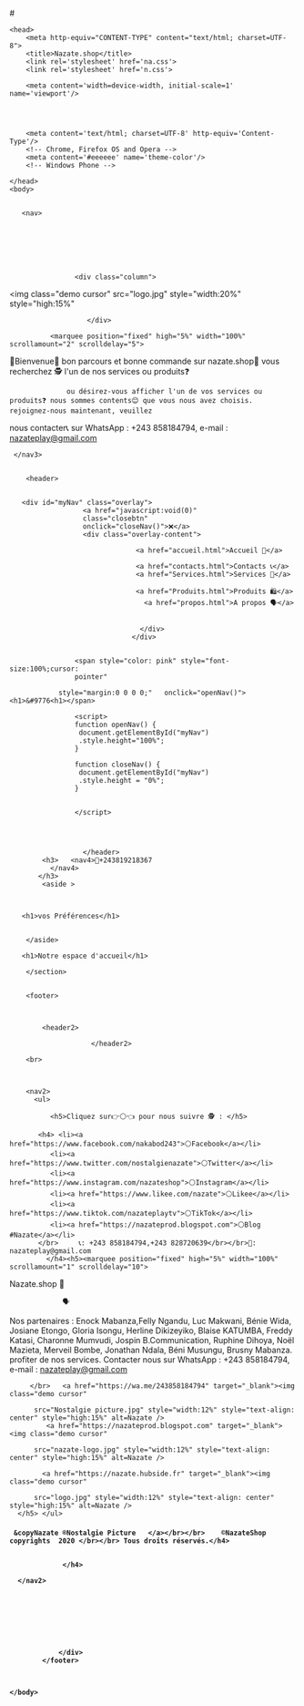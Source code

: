 #<!DOCTYPE html>

<html>
    
    <head>
        <meta http-equiv="CONTENT-TYPE" content="text/html; charset=UTF-8">
        <title>Nazate.shop</title>
        <link rel='stylesheet' href='na.css'>
        <link rel='stylesheet' href='n.css'>
        
        <meta content='width=device-width, initial-scale=1' name='viewport'/>
  
 
        

        <meta content='text/html; charset=UTF-8' http-equiv='Content-Type'/>
        <!-- Chrome, Firefox OS and Opera -->
        <meta content='#eeeeee' name='theme-color'/>
        <!-- Windows Phone -->

  <meta http-equiv="robots" content="all">
  <meta http-equiv="robots" content="follow">
  <meta http-equiv="robots" content="index">
  <meta http-equiv="pragma" content="cache">
  <meta http-equiv="windows-target" content="_blank">
  <meta http-equiv="windows-target" content="_top">
  <meta content='#NazateShop ' property='og:title'/>
  <meta name="author" content="Makwani Etongo Luc, Congolais, né le 29 septembre 1998 à Kinshasa. Photographe, Designer, Blogueur, Webmaster, Informaticien de l'ISTA et Concepteur">
  <meta name="copyright" content="NazateShop copyrights  2020   &copy  Nazate Play  Tous droits réservés.">
  <meta name="description" content="Nos services et Produits pour tous. NazateShop: Toujours plus proche de vous et en tout moment. NazateShop site de vente : Habits, chaussures, Accessoires femme et homme et appareils électroniques et électroménagers  ">
  <meta name="expires" content="never">
  <meta name="generator" content="Visual Studio Code">
  <meta name="keywords" content="Nazate, NazatePlay, Nazate Play, NazateShop, Nazate Shop, Nakabod243, @nazate, @nazateplay, @nazateprod, nazateprod, Nazate Prod, Luc Makwani, LucMakwani, Nos services et Produits pour tous,
  NazateShop: Toujours plus proche de vous et en tout moment, NazateShop site de vente,Habits, chaussures, Accessoires femme, et, homme et appareils électroniques, et, électroménagers, reparation, culture,
  show, spetacle, musique, music, body, couture, event, evenement, évenement, Chansons, lyrics, beats, sons, divertissement, achat, vente, commission, RDC, Congo, Africa, République Démocratique du Congo, Democratic Republic of Congo, meilleur achat, achat, 
  accessoire, accessorie, portable, bluetooth, power bank, haut parleur bluetooth, speakers, oreillette, bas prix, pour tous, nouveauté, made in Congo,
  made in Africa, made in DRC, official site, site officiel, peinture, photographie, vidéographie,video, world, international ,  Les Gauffres et Galettes,Les Chausures (Hommes et Femmes),Les Habits (Hommes et Femmes),Les Accessoires (Hommes et Femmes), Accessoires électroniques, Les Cartes sims (tous les réseaux),La Peinture,La Couture,Le Nettoyage,La Sérigraphie,La Conception d'affiches,La Prise de vue et le Montage de vidéos,L'installation d'antennes paraboliques,La Photographie et le traitement des photos,La Réparation des appareil électroniques et électroménagers,La Mise en place des chauffeurs pour vos déplacements dans vos véhicules
  Peinture, Couture, Nettoyage, Sérigraphie, Conception d'affiches, Prise et montage de vidéos, Installation d'antennes paraboliques, Photographie et traitement des photos, Réparation des appareils életroniques et électroménagers,Mise en place des chauffeurs pour vous conduire avec votre voiture">
  <meta name="rating" content="general">
  <meta name="rev" content="lucmakwani@gmail.com">
  <meta name="suject" content="NazateShop site de vente : Habits, chaussures, Accessoires femme et homme et appareils électroniques et électroménagers ">
  <meta name="robots" content="all">
  <meta content='#Nazate est disponible sur les réseaux sociaux, la photographie et la vente des articles...! Contact WhatsApp: +243 821326386' property='og:description'/>



        
        
        
        
    </head>
    <body>
    
        
       <nav>
               
 
 
        
                                            
    
    
                    <div class="column">
  <img class="demo cursor"
  src="logo.jpg" style="width:20%" style="high:15%"
  >
                       </div>     
   
 
     
                       
</nav> 
         <nav3>
           
              <marquee position="fixed" high="5%" width="100%" scrollamount="2" scrolldelay="5">
   <!-- L'objet parcourt 2px chaque 10ms -->🤗Bienvenue🤗 bon parcours et bonne commande sur nazate.shop🛒 vous recherchez 🕵️ l'un de nos services ou produits❓
                  ou désirez-vous afficher l'un de vos services ou produits❓ nous sommes contents😊 que vous nous avez choisis. rejoignez-nous maintenant, veuillez 
 nous contacter📞  sur WhatsApp : +243 858184794, e-mail : nazateplay@gmail.com</marquee>
      
           
     </nav3>   
            
        
        <header>  
            
        
       <div id="myNav" class="overlay">
                      <a href="javascript:void(0)"
                      class="closebtn"
                      onclick="closeNav()">❌</a>
                      <div class="overlay-content">
                    
                                   <a href="accueil.html">Accueil 📃</a>
                   
                                   <a href="contacts.html">Contacts 📞</a>
                                   <a href="Services.html">Services 💼</a>
                                           
                                   <a href="Produits.html">Produits 🛍️</a>  
                                     <a href="propos.html">A propos 🗣️</a>
                                  
                                  
                                    </div>
                                  </div>  
                     
  
                    <span style="color: pink" style="font-size:100%;cursor:
                    pointer"
                    
                style="margin:0 0 0 0;"   onclick="openNav()">  <h1>&#9776<h1></span>
                    
                    <script>
                    function openNav() {
                     document.getElementById("myNav")
                     .style.height="100%";
                    }
                    
                    function closeNav() {
                     document.getElementById("myNav")
                     .style.height = "0%";
                    }


                    </script>
               
                              
                   
                      
                      </header>
            <h3>   <nav4>📳+243819218367
              </nav4>
           </h3>
            <aside >
                  

        
       <h1>vos Préférences</h1> 
                
                                      
        </aside>
      
   <section> 
    
     
       <h1>Notre espace d'accueil</h1>  
       
        </section>  
        
        
        <footer>
           
      

            <header2>
      
                        </header2>
       
        <br>
       
        
              
        <nav2>
          <ul>

              <h5>Cliquez sur👉⚪👈 pour nous suivre 🕵️ : </h5> 
    
           <h4> <li><a href="https://www.facebook.com/nakabod243">⚪Facebook</a></li>
              <li><a href="https://www.twitter.com/nostalgienazate">⚪Twitter</a></li>
              <li><a href="https://www.instagram.com/nazateshop">⚪Instagram</a></li>
              <li><a href="https://www.likee.com/nazate">⚪Likee</a></li>
              <li><a href="https://www.tiktok.com/nazateplaytv">⚪TikTok</a></li> 
              <li><a href="https://nazateprod.blogspot.com">⚪Blog #Nazate</a></li>
           </br>     📞: +243 858184794,+243 828720639</br></br>📨: nazateplay@gmail.com
             </h4><h5><marquee position="fixed" high="5%" width="100%" scrollamount="1" scrolldelay="10">
   <!-- L'objet parcourt 2px chaque 10ms -->Nazate.shop 🛒
                 🗣️
Nos partenaires :
  Enock Mabanza,Felly Ngandu, Luc Makwani, Bénie Wida, Josiane Etongo, Gloria Isongu, Herline Dikizeyiko, Blaise KATUMBA, Freddy Katasi, Charonne Mumvudi, Jospin B.Communication, Ruphine Dihoya, Noël Mazieta, Merveil Bombe, Jonathan Ndala, Béni Musungu, Brusny Mabanza.
profiter de nos services. Contacter nous sur WhatsApp : +243 858184794, e-mail : nazateplay@gmail.com</marquee></br>
      
         </br>   <a href="https://wa.me/243858184794" target="_blank"><img class="demo cursor"
                    
          src="Nostalgie picture.jpg" style="width:12%" style="text-align: center" style="high:15%" alt=Nazate />    
             <a href="https://nazateprod.blogspot.com" target="_blank"><img class="demo cursor"
                    
          src="nazate-logo.jpg" style="width:12%" style="text-align: center" style="high:15%" alt=Nazate />    
                             
            <a href="https://nazate.hubside.fr" target="_blank"><img class="demo cursor"
                    
          src="logo.jpg" style="width:12%" style="text-align: center" style="high:15%" alt=Nazate /> 
      </h5> </ul>
                                            
                                       
                                          
                                          
                      
           

<h4>      
            
            
          
                
     &copyNazate ®Nostalgie Picture   </a></br></br>    ©️NazateShop copyrights  2020 </br></br> Tous droits réservés.</h4>
               
             
                 </h4>                
             
      </nav2>
                 
       
                
            
                
                  
    
       
                </div>
            </footer>
     
        
        
    </body>
</html>
